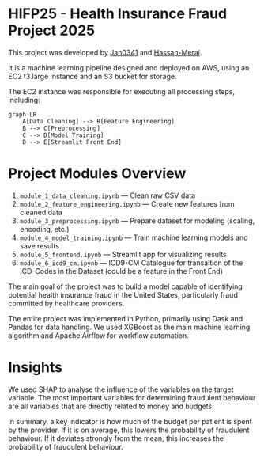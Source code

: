 # HIFP25 - Health Insurance Fraud Project 2025
This project was developed by [Jan0341](https://github.com/Jan0341) and [Hassan-Merai](https://github.com/Hassan-Merai/).

It is a machine learning pipeline designed and deployed on AWS, using an EC2 t3.large instance and an S3 bucket for storage.

The EC2 instance was responsible for executing all processing steps, including:

```mermaid
graph LR
    A[Data Cleaning] --> B[Feature Engineering]
    B --> C[Preprocessing]
    C --> D[Model Training]
    D --> E[Streamlit Front End]
```

# Project Modules Overview

1. `module_1_data_cleaning.ipynb` — Clean raw CSV data  
2. `module_2_feature_engineering.ipynb` — Create new features from cleaned data  
4. `module_3_preprocessing.ipynb` — Prepare dataset for modeling (scaling, encoding, etc.)  
5. `module_4_model_training.ipynb` — Train machine learning models and save results  
6. `module_5_frontend.ipynb` — Streamlit app for visualizing results
7. `module_6_icd9_cm.ipynb` — ICD9-CM Catalogue for transaltion of the ICD-Codes in the Dataset (could be a feature in the Front End)


The main goal of the project was to build a model capable of identifying potential health insurance fraud in the United States, particularly fraud committed by healthcare providers.

The entire project was implemented in Python, primarily using Dask and Pandas for data handling.
We used XGBoost as the main machine learning algorithm and Apache Airflow for workflow automation.

# Insights 
We used SHAP to analyse the influence of the variables on the target variable. The most important variables for determining fraudulent behaviour are all variables that are directly related to money and budgets.

In summary, a key indicator is how much of the budget per patient is spent by the provider. If it is on average, this lowers the probability of fraudulent behaviour. If it deviates strongly from the mean, this increases the probability of fraudulent behaviour.
